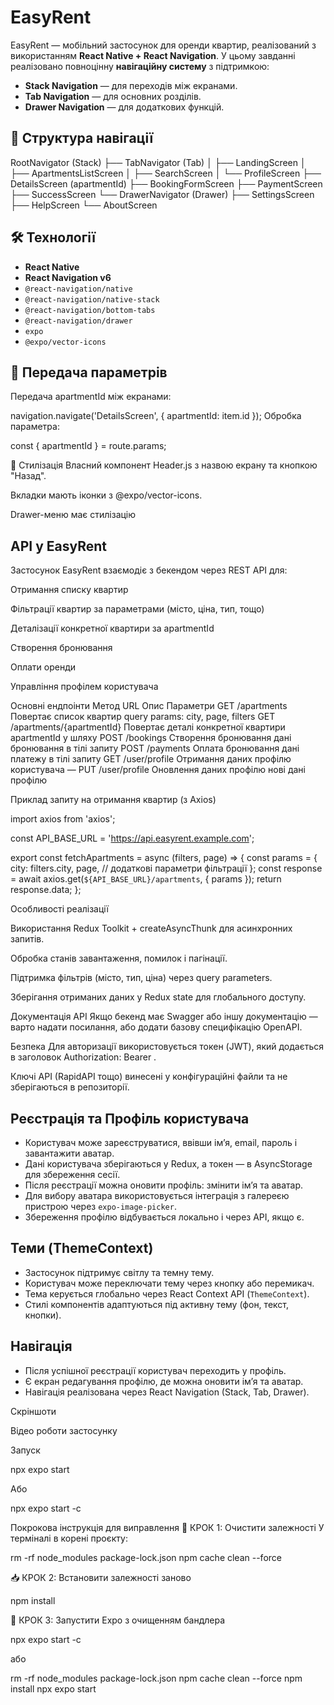 # EasyRent

EasyRent — мобільний застосунок для оренди квартир, реалізований з використанням **React Native + React Navigation**. У цьому завданні реалізовано повноцінну **навігаційну систему** з підтримкою:

- **Stack Navigation** — для переходів між екранами.
- **Tab Navigation** — для основних розділів.
- **Drawer Navigation** — для додаткових функцій.

## 📂 Структура навігації

RootNavigator (Stack)
├── TabNavigator (Tab)
│ ├── LandingScreen
│ ├── ApartmentsListScreen
│ ├── SearchScreen
│ └── ProfileScreen
├── DetailsScreen (apartmentId)
├── BookingFormScreen
├── PaymentScreen
├── SuccessScreen
└── DrawerNavigator (Drawer)
├── SettingsScreen
├── HelpScreen
└── AboutScreen

## 🛠️ Технології

- **React Native**
- **React Navigation v6**
- `@react-navigation/native`
- `@react-navigation/native-stack`
- `@react-navigation/bottom-tabs`
- `@react-navigation/drawer`
- `expo`
- `@expo/vector-icons`

## 🔄 Передача параметрів

Передача apartmentId між екранами:

navigation.navigate('DetailsScreen', { apartmentId: item.id });
Обробка параметра:

const { apartmentId } = route.params;

💅 Стилізація
Власний компонент Header.js з назвою екрану та кнопкою "Назад".

Вкладки мають іконки з @expo/vector-icons.

Drawer-меню має стилізацію

## API у EasyRent

Застосунок EasyRent взаємодіє з бекендом через REST API для:

Отримання списку квартир

Фільтрації квартир за параметрами (місто, ціна, тип, тощо)

Деталізації конкретної квартири за apartmentId

Створення бронювання

Оплати оренди

Управління профілем користувача

Основні ендпоінти
Метод URL Опис Параметри
GET /apartments Повертає список квартир query params: city, page, filters
GET /apartments/{apartmentId} Повертає деталі конкретної квартири apartmentId у шляху
POST /bookings Створення бронювання дані бронювання в тілі запиту
POST /payments Оплата бронювання дані платежу в тілі запиту
GET /user/profile Отримання даних профілю користувача —
PUT /user/profile Оновлення даних профілю нові дані профілю

Приклад запиту на отримання квартир (з Axios)

import axios from 'axios';

const API_BASE_URL = 'https://api.easyrent.example.com';

export const fetchApartments = async (filters, page) => {
const params = {
city: filters.city,
page,
// додаткові параметри фільтрації
};
const response = await axios.get(`${API_BASE_URL}/apartments`, { params });
return response.data;
};

Особливості реалізації

Використання Redux Toolkit + createAsyncThunk для асинхронних запитів.

Обробка станів завантаження, помилок і пагінації.

Підтримка фільтрів (місто, тип, ціна) через query parameters.

Зберігання отриманих даних у Redux state для глобального доступу.

Документація API
Якщо бекенд має Swagger або іншу документацію — варто надати посилання, або додати базову специфікацію OpenAPI.

Безпека
Для авторизації використовується токен (JWT), який додається в заголовок Authorization: Bearer <token>.

Ключі API (RapidAPI тощо) винесені у конфігураційні файли та не зберігаються в репозиторії.

## Реєстрація та Профіль користувача

- Користувач може зареєструватися, ввівши ім’я, email, пароль і завантажити аватар.
- Дані користувача зберігаються у Redux, а токен — в AsyncStorage для збереження сесії.
- Після реєстрації можна оновити профіль: змінити ім’я та аватар.
- Для вибору аватара використовується інтеграція з галереєю пристрою через `expo-image-picker`.
- Збереження профілю відбувається локально і через API, якщо є.

## Теми (ThemeContext)

- Застосунок підтримує світлу та темну тему.
- Користувач може переключати тему через кнопку або перемикач.
- Тема керується глобально через React Context API (`ThemeContext`).
- Стилі компонентів адаптуються під активну тему (фон, текст, кнопки).

## Навігація

- Після успішної реєстрації користувач переходить у профіль.
- Є екран редагування профілю, де можна оновити ім’я та аватар.
- Навігація реалізована через React Navigation (Stack, Tab, Drawer).

Скріншоти

Відео роботи застосунку

Запуск

npx expo start

Або

npx expo start -c

Покрокова інструкція для виправлення
🧼 КРОК 1: Очистити залежності
У терміналі в корені проєкту:

rm -rf node_modules package-lock.json
npm cache clean --force

📥 КРОК 2: Встановити залежності заново

npm install

🚿 КРОК 3: Запустити Expo з очищенням бандлера

npx expo start -c

або

rm -rf node_modules package-lock.json
npm cache clean --force
npm install
npx expo start
